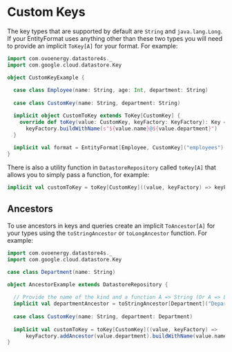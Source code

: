 # Custom Keys

The key types that are supported by default are `String` and `java.lang.Long`. If your EntityFormat uses anything other 
than these two types you will need to provide an implicit `ToKey[A]` for your format. For example:

```scala
import com.ovoenergy.datastore4s._
import com.google.cloud.datastore.Key

object CustomKeyExample {
  
  case class Employee(name: String, age: Int, department: String)
  
  case class CustomKey(name: String, department: String)

  implicit object CustomToKey extends ToKey[CustomKey] {
    override def toKey(value: CustomKey, keyFactory: KeyFactory): Key = 
      keyFactory.buildWithName(s"${value.name}@${value.department}")
  }
  
  implicit val format = EntityFormat[Employee, CustomKey]("employees")(e => CustomKey(e.name, e.department))
}
```

There is also a utility function in `DatastoreRepository` called `toKey[A]` that allows you to simply pass a function, for example:

```scala
implicit val customToKey = toKey[CustomKey]((value, keyFactory) => keyFactory.buildWithName(s"${value.name}@${value.department}"))
```

## Ancestors

To use ancestors in keys and queries create an implicit `ToAncestor[A]` for your types using the `toStringAncestor` or
`toLongAncestor` function. For example:

```scala
import com.ovoenergy.datastore4s._
import com.google.cloud.datastore.Key

case class Department(name: String)

object AncestorExample extends DatastoreRepository {
    
  // Provide the name of the kind and a function A => String (Or A => Long in the case of a LongAncestor)
  implicit val departmentAncestor = toStringAncestor[Department]("Department")(_.name)
  
  case class CustomKey(name: String, department: Department)
  
  implicit val customToKey = toKey[CustomKey]((value, keyFactory) =>
      keyFactory.addAncestor(value.department).buildWithName(value.name))
}
```
